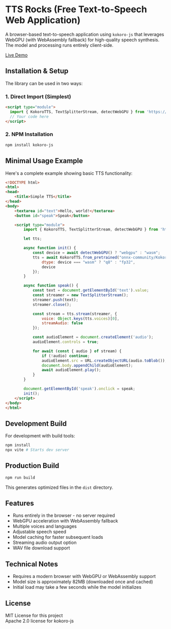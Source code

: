 # TTS Rocks (Free Text-to-Speech Web Application)
A browser-based text-to-speech application using `kokoro-js` that leverages WebGPU (with WebAssembly fallback) for high-quality speech synthesis. The model and processing runs entirely client-side.

[Live Demo](https://tts.rocks/)

## Installation & Setup
The library can be used in two ways:

### 1. Direct Import (Simplest)
```html
<script type="module">
  import { KokoroTTS, TextSplitterStream, detectWebGPU } from 'https://raw.githubusercontent.com/steveseguin/tts.rocks/refs/heads/main/dist/lib/kokoro-bundle.es.js';
  // Your code here
</script>
```

### 2. NPM Installation
```bash
npm install kokoro-js
```

## Minimal Usage Example
Here's a complete example showing basic TTS functionality:

```html
<!DOCTYPE html>
<html>
<head>
    <title>Simple TTS</title>
</head>
<body>
    <textarea id="text">Hello, world!</textarea>
    <button id="speak">Speak</button>

    <script type="module">
        import { KokoroTTS, TextSplitterStream, detectWebGPU } from 'https://raw.githubusercontent.com/steveseguin/tts.rocks/refs/heads/main/dist/lib/kokoro-bundle.es.js';

        let tts;

        async function init() {
            const device = await detectWebGPU() ? "webgpu" : "wasm";
            tts = await KokoroTTS.from_pretrained("onnx-community/Kokoro-82M-v1.0-ONNX", {
                dtype: device === "wasm" ? "q8" : "fp32",
                device
            });
        }

        async function speak() {
            const text = document.getElementById('text').value;
            const streamer = new TextSplitterStream();
            streamer.push(text);
            streamer.close();

            const stream = tts.stream(streamer, { 
                voice: Object.keys(tts.voices)[0],
                streamAudio: false
            });

            const audioElement = document.createElement('audio');
            audioElement.controls = true;

            for await (const { audio } of stream) {
                if (!audio) continue;
                audioElement.src = URL.createObjectURL(audio.toBlob());
                document.body.appendChild(audioElement);
                await audioElement.play();
            }
        }

        document.getElementById('speak').onclick = speak;
        init();
    </script>
</body>
</html>
```

## Development Build
For development with build tools:
```bash
npm install
npx vite # Starts dev server
```

## Production Build
```bash
npm run build
```
This generates optimized files in the `dist` directory.

## Features
- Runs entirely in the browser - no server required
- WebGPU acceleration with WebAssembly fallback
- Multiple voices and languages
- Adjustable speech speed
- Model caching for faster subsequent loads
- Streaming audio output option
- WAV file download support

## Technical Notes
- Requires a modern browser with WebGPU or WebAssembly support
- Model size is approximately 82MB (downloaded once and cached)
- Initial load may take a few seconds while the model initializes

## License
MIT License for this project  
Apache 2.0 license for kokoro-js
